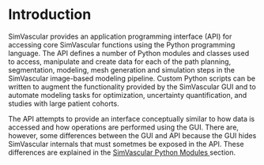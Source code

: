 # Introduction #
SimVascular provides an application programming interface (API) for accessing core SimVascular functions using the
Python programming language. The API defines a number of Python modules and classes used to access, manipulate and 
create data for each of the path planning, segmentation, modeling, mesh generation and simulation steps in the SimVascular 
image-based modeling pipeline. Custom Python scripts can be written to augment the functionality provided by the
SimVascular GUI and to automate modeling tasks for optimization, uncertainty quantification, and studies with large 
patient cohorts.

The API attempts to provide an interface conceptually similar to how data is accessed and how operations are
performed using the GUI. There are, however, some differences between the GUI and API because the GUI hides 
SimVascular internals that must sometmes be exposed in the API. These differences are explained in the 
<a href="#sv_modules"> SimVascular Python Modules </a> section.

